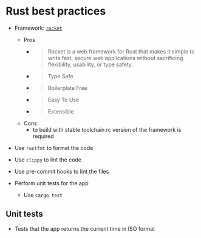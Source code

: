 # Rust best practices

- Framework: [`rocket`](https://rocket.rs/)

  - Pros
    - > Rocket is a web framework for Rust that makes it simple to write fast, secure web applications without sacrificing flexibility, usability, or type safety.
    - > Type Safe
    - > Boilerplate Free
    - > Easy To Use
    - > Extensible
  - Cons
    - to build with stable toolchain rc version of the framework is required

- Use `rustfmt` to format the code
- Use `clippy` to lint the code
- Use pre-commit hooks to lint the files
- Perform unit tests for the app
  - Use `cargo test`

## Unit tests

- Tests that the app returns the current time in ISO format
